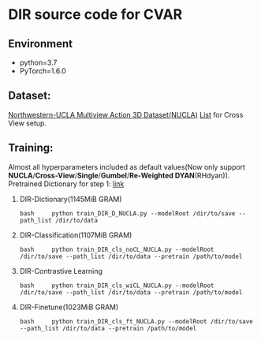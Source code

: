 # DIR source code for CVAR

## Environment
- python=3.7
- PyTorch=1.6.0

## Dataset:
[Northwestern-UCLA Multiview Action 3D Dataset(NUCLA)](https://wangjiangb.github.io/my_data.html)
[List]() for Cross View setup.

## Training:
Almost all hyperparameters included as default values(Now only support **NUCLA**/**Cross-View**/**Single**/**Gumbel**/**Re-Weighted DYAN**(RHdyan)). \
Pretrained Dictionary for step 1: [link](https://northeastern-my.sharepoint.com/:u:/r/personal/luo_dan1_northeastern_edu/Documents/Mine/2021-CrossView/src_code/202410_Journal/pretrained/yuexi_NUCLA_CV_Single_rhDYAN_bi_100.pth?csf=1&web=1&e=4OUaI2)

1. DIR-Dictionary(1145MiB GRAM)

    `bash    
        python train_DIR_D_NUCLA.py --modelRoot /dir/to/save --path_list /dir/to/data
    `
2. DIR-Classification(1107MiB GRAM)

    `bash    
        python train_DIR_cls_noCL_NUCLA.py --modelRoot /dir/to/save --path_list /dir/to/data --pretrain /path/to/model
    `
3. DIR-Contrastive Learning

    `bash    
        python train_DIR_cls_wiCL_NUCLA.py --modelRoot /dir/to/save --path_list /dir/to/data --pretrain /path/to/model
    `
4. DIR-Finetune(1023MiB GRAM)

    `bash    
        python train_DIR_cls_ft_NUCLA.py --modelRoot /dir/to/save --path_list /dir/to/data --pretrain /path/to/model
    `